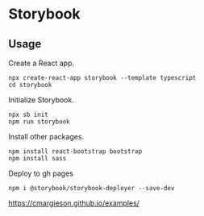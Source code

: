 # Storybook

## Usage

Create a React app.

```console
npx create-react-app storybook --template typescript
cd storybook
```

Initialize Storybook.

```console
npx sb init
npm run storybook
```

Install other packages.

```console
npm install react-bootstrap bootstrap
npm install sass
```

Deploy to gh pages

```console
npm i @storybook/storybook-deployer --save-dev
```

https://cmargieson.github.io/examples/
